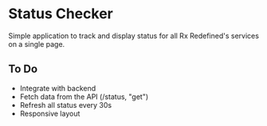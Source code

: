 # Status Checker

Simple application to track and display status for all Rx Redefined's services on a single page.


## To Do

- Integrate with backend
- Fetch data from the API (/status, "get")
- Refresh all status every 30s
- Responsive layout